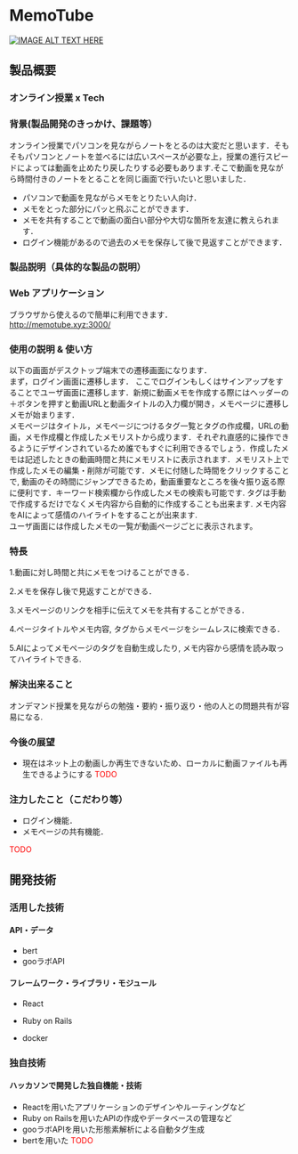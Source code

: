 # MemoTube

[![IMAGE ALT TEXT HERE](https://jphacks.com/wp-content/uploads/2020/09/JPHACKS2020_ogp.jpg)](https://www.youtube.com/watch?v=G5rULR53uMk)

## 製品概要
### オンライン授業 x Tech
### 背景(製品開発のきっかけ、課題等）
オンライン授業でパソコンを見ながらノートをとるのは大変だと思います．そもそもパソコンとノートを並べるには広いスペースが必要な上，授業の進行スピードによっては動画を止めたり戻したりする必要もあります.そこで動画を見ながら時間付きのノートをとることを同じ画面で行いたいと思いました．
* パソコンで動画を見ながらメモをとりたい人向け．
* メモをとった部分にパッと飛ぶことができます．
* メモを共有することで動画の面白い部分や大切な箇所を友達に教えられます．
* ログイン機能があるので過去のメモを保存して後で見返すことができます．

### 製品説明（具体的な製品の説明）
### Web アプリケーション
ブラウザから使えるので簡単に利用できます．<br/>
http://memotube.xyz:3000/

### 使用の説明 & 使い方
以下の画面がデスクトップ端末での遷移画面になります．<br/>
まず，ログイン画面に遷移します． ここでログインもしくはサインアップをすることでユーザ画面に遷移します．新規に動画メモを作成する際にはヘッダーの＋ボタンを押すと動画URLと動画タイトルの入力欄が開き，メモページに遷移しメモが始まります．<br/>
メモページはタイトル，メモページにつけるタグ一覧とタグの作成欄，URLの動画，メモ作成欄と作成したメモリストから成ります．それぞれ直感的に操作できるようにデザインされているため誰でもすぐに利用できるでしょう．作成したメモは記述したときの動画時間と共にメモリストに表示されます．メモリスト上で作成したメモの編集・削除が可能です．メモに付随した時間をクリックすることで, 動画のその時間にジャンプできるため，動画重要なところを後々振り返る際に便利です．キーワード検索欄から作成したメモの検索も可能です. タグは手動で作成するだけでなくメモ内容から自動的に作成することも出来ます. メモ内容をAIによって感情のハイライトをすることが出来ます.<br/>
ユーザ画面には作成したメモの一覧が動画ページごとに表示されます。

### 特長
 1.動画に対し時間と共にメモをつけることができる．

 2.メモを保存し後で見返すことができる．

 3.メモページのリンクを相手に伝えてメモを共有することができる．

 4.ページタイトルやメモ内容, タグからメモページをシームレスに検索できる．
 
 5.AIによってメモページのタグを自動生成したり, メモ内容から感情を読み取ってハイライトできる.

### 解決出来ること
オンデマンド授業を見ながらの勉強・要約・振り返り・他の人との問題共有が容易になる.


### 今後の展望
* 現在はネット上の動画しか再生できないため、ローカルに動画ファイルも再生できるようにする
<span style="color: red">TODO</span>

### 注力したこと（こだわり等）
* ログイン機能．
* メモページの共有機能．

<span style="color: red">TODO

</span>

## 開発技術
### 活用した技術
#### API・データ
* bert
* gooラボAPI

#### フレームワーク・ライブラリ・モジュール
* React

* Ruby on Rails
* docker
<!--
#### デバイス
* Web
*
-->
### 独自技術
#### ハッカソンで開発した独自機能・技術
* Reactを用いたアプリケーションのデザインやルーティングなど
* Ruby on Railsを用いたAPIの作成やデータベースの管理など
* gooラボAPIを用いた形態素解析による自動タグ生成
* bertを用いた <span style="color: red">TODO</span>

<!--
#### 製品に取り入れた研究内容（データ・ソフトウェアなど）（※アカデミック部門の場合のみ提出必須）
* 
* 
-->
